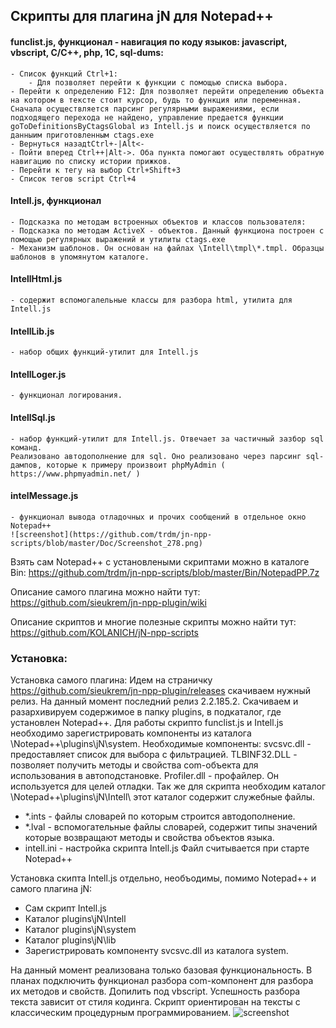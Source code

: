 ## Скрипты для плагина jN для Notepad++

#### funclist.js, функционал - навигация по коду языков: javascript, vbscript, C/C++, php, 1С, sql-dums:
	- Список функций Ctrl+1:
		- Для позволяет перейти к функции с помощью списка выбора.
	- Перейти к определению F12: Для позволяет перейти определению объекта на котором в тексте стоит курсор, будь то функция или переменная. Сначала осуществляется парсинг регулярными выражениями, если подходящего перехода не найдено, управление предается функции goToDefinitionsByCtagsGlobal из Intell.js и поиск осуществляется по данныим приготовленным ctags.exe
	- Вернуться назадtCtrl+-|Alt<-
	- Пойти вперед Ctrl++|Alt->. Оба пункта помогают осуществлять обратную навигацию по списку истории прижков.
	- Перейти к тегу на выбор Ctrl+Shift+3
	- Список тегов script Ctrl+4

#### Intell.js,  функционал
	- Подсказка по методам встроенных объектов и классов пользователя:
	- Подсказка по методам ActiveX - объектов. Данный функциона построен с помощью регулярных выражений и утилиты ctags.exe
	- Механизм шаблонов. Он основан на файлах \Intell\tmpl\*.tmpl. Образцы шаблонов в упомянутом каталоге.

#### IntellHtml.js
	- содержит вспомогалельные классы для разбора html, утилита для Intell.js

#### IntellLib.js
	- набор общих функций-утилит для Intell.js

#### IntellLoger.js
	- функционал логирования.
#### IntellSql.js
	- набор функций-утилит для Intell.js. Отвечает за частичный зазбор sql команд.
	Реализовано автодополнение для sql. Оно реализовано через парсинг sql-дампов, которые к примеру произвоит phpMyAdmin ( https://www.phpmyadmin.net/ )
#### intelMessage.js
	- функционал вывода отладочных и прочих сообщений в отдельное окно Notepad++
	![screenshot](https://github.com/trdm/jn-npp-scripts/blob/master/Doc/Screenshot_278.png)




Взять сам Notepad++ c установлеными скриптами можно в каталоге Bin: https://github.com/trdm/jn-npp-scripts/blob/master/Bin/NotepadPP.7z

Описание самого плагина можно найти тут: https://github.com/sieukrem/jn-npp-plugin/wiki

Описание скриптов и многие полезные скрипты можно найти тут: https://github.com/KOLANICH/jN-npp-scripts

### Установка:
Установка самого плагина:
Идем на страничку https://github.com/sieukrem/jn-npp-plugin/releases скачиваем нужный релиз.
На данный момент последний релиз 2.2.185.2. Скачиваем и разархивируем содержимое в папку plugins, 
в подкаталог, где установлен Notepad++. Для работы скрипто funclist.js и Intell.js необходимо зарегистрировать 
компоненты из каталога \Notepad++\plugins\jN\system\.
Необходимые компоненты:
svcsvc.dll - предоставляет список для выбора с фильтрацией.
TLBINF32.DLL - позволяет получить методы и свойства com-объекта для использования в автоподстановке.
Profiler.dll - профайлер. Он используется для целей отладки.
Так же для скрипта необходим каталог \Notepad++\plugins\jN\Intell\ этот каталог содержит служебные файлы.
- *.ints - файлы словарей по которым строится автодополнение.
- *.lval - вспомогательные файлы словарей, содержит типы значений которые возвращают методы и свойства объектов языка.
- intell.ini - настройка скрипта Intell.js Файл считывается при старте Notepad++ 

Установка скипта Intell.js отдельно, необъодимы, помимо Notepad++ и самого плагина jN:
- Сам скрипт Intell.js
- Каталог plugins\jN\Intell
- Каталог plugins\jN\system
- Каталог plugins\jN\lib
- Зарегистрировать компоненту svcsvc.dll из каталога system.

На данный момент реализована только базовая функциональность. 
В планах подключить функционал разбора com-компонент для разбора их методов и свойств. Допилить под vbscript.
Успешность разбора текста зависит от стиля кодинга. Скрипт ориентирован на тексты с классическим процедурным 
программированием.
![screenshot](https://github.com/trdm/jn-npp-scripts/blob/master/Doc/Screenshot_36.png)